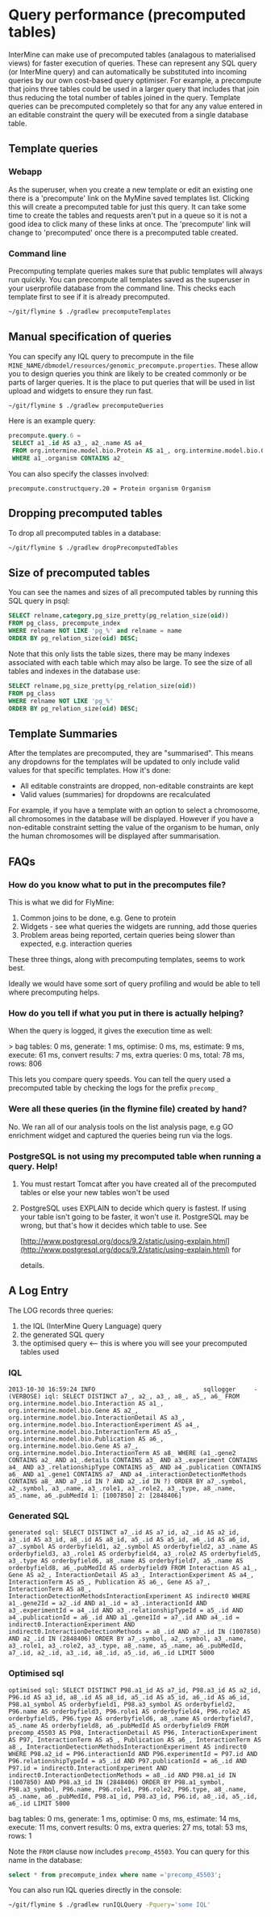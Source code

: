 # Query performance \(precomputed tables\)

InterMine can make use of precomputed tables \(analagous to materialised views\) for faster execution of queries. These can represent any SQL query \(or InterMine query\) and can automatically be substituted into incoming queries by our own cost-based query optimiser. For example, a precompute that joins three tables could be used in a larger query that includes that join thus reducing the total number of tables joined in the query. Template queries can be precomputed completely so that for any any value entered in an editable constraint the query will be executed from a single database table.

## Template queries

### Webapp

As the superuser, when you create a new template or edit an existing one there is a 'precompute' link on the MyMine saved templates list. Clicking this will create a precomputed table for just this query. It can take some time to create the tables and requests aren't put in a queue so it is not a good idea to click many of these links at once. The 'precompute' link will change to 'precomputed' once there is a precomputed table created.

### Command line

Precomputing template queries makes sure that public templates will always run quickly. You can precompute all templates saved as the superuser in your userprofile database from the command line. This checks each template first to see if it is already precomputed.

```bash
~/git/flymine $ ./gradlew precomputeTemplates
```

## Manual specification of queries

You can specify any IQL query to precompute in the file `MINE_NAME/dbmodel/resources/genomic_precompute.properties`. These allow you to design queries you think are likely to be created commonly or be parts of larger queries. It is the place to put queries that will be used in list upload and widgets to ensure they run fast.

```bash
~/git/flymine $ ./gradlew precomputeQueries
```

Here is an example query:

```sql
precompute.query.6 = 
 SELECT a1_.id AS a3_, a2_.name AS a4_ 
 FROM org.intermine.model.bio.Protein AS a1_, org.intermine.model.bio.Organism AS a2_ 
 WHERE a1_.organism CONTAINS a2_
```

You can also specify the classes involved:

```text
precompute.constructquery.20 = Protein organism Organism
```

## Dropping precomputed tables

To drop all precomputed tables in a database:

```bash
~/git/flymine $ ./gradlew dropPrecomputedTables
```

## Size of precomputed tables

You can see the names and sizes of all precomputed tables by running this SQL query in psql:

```sql
SELECT relname,category,pg_size_pretty(pg_relation_size(oid)) 
FROM pg_class, precompute_index 
WHERE relname NOT LIKE 'pg_%' and relname = name 
ORDER BY pg_relation_size(oid) DESC;
```

Note that this only lists the table sizes, there may be many indexes associated with each table which may also be large. To see the size of all tables and indexes in the database use:

```sql
SELECT relname,pg_size_pretty(pg_relation_size(oid)) 
FROM pg_class 
WHERE relname NOT LIKE 'pg_%' 
ORDER BY pg_relation_size(oid) DESC;
```

## Template Summaries

After the templates are precomputed, they are "summarised". This means any dropdowns for the templates will be updated to only include valid values for that specific templates. How it's done:

* All editable constraints are dropped, non-editable constraints are kept
* Valid values \(summaries\) for dropdowns are recalculated

For example, if you have a template with an option to select a chromosome, all chromosomes in the database will be displayed. However if you have a non-editable constraint setting the value of the organism to be human, only the human chromosomes will be displayed after summarisation.

## FAQs

### How do you know what to put in the precomputes file?

This is what we did for FlyMine:

1. Common joins to be done, e.g. Gene to protein
2. Widgets - see what queries the widgets are running, add those queries
3. Problem areas being reported, certain queries being slower than expected, e.g. interaction queries

These three things, along with precomputing templates, seems to work best.

Ideally we would have some sort of query profiling and would be able to tell where precomputing helps.

### How do you tell if what you put in there is actually helping?

When the query is logged, it gives the execution time as well:

&gt; bag tables: 0 ms, generate: 1 ms, optimise: 0 ms, ms, estimate: 9 ms, execute: 61 ms, convert results: 7 ms, extra queries: 0 ms, total: 78 ms, rows: 806

This lets you compare query speeds. You can tell the query used a precomputed table by checking the logs for the prefix `precomp_`

### Were all these queries \(in the flymine file\) created by hand?

No. We ran all of our analysis tools on the list analysis page, e.g GO enrichment widget and captured the queries being run via the logs.

### PostgreSQL is not using my precomputed table when running a query. Help!

1. You must restart Tomcat after you have created all of the precomputed tables or else your new tables won't be used
2. PostgreSQL uses EXPLAIN to decide which query is fastest. If using your table isn't going to be faster, it won't use it. PostgreSQL may be wrong, but that's how it decides which table to use. See

   [http://www.postgresql.org/docs/9.2/static/using-explain.html](http://www.postgresql.org/docs/9.2/static/using-explain.html) for

   details.

## A Log Entry

The LOG records three queries:

1. the IQL \(InterMine Query Language\) query
2. the generated SQL query
3. the optimised query &lt;-- this is where you will see your precomputed tables used

### IQL

```text
2013-10-30 16:59:24 INFO                              sqllogger     - (VERBOSE) iql: SELECT DISTINCT a7_, a2_, a3_, a8_, a5_, a6_ FROM org.intermine.model.bio.Interaction AS a1_, org.intermine.model.bio.Gene AS a2_, org.intermine.model.bio.InteractionDetail AS a3_, org.intermine.model.bio.InteractionExperiment AS a4_, org.intermine.model.bio.InteractionTerm AS a5_, org.intermine.model.bio.Publication AS a6_, org.intermine.model.bio.Gene AS a7_, org.intermine.model.bio.InteractionTerm AS a8_ WHERE (a1_.gene2 CONTAINS a2_ AND a1_.details CONTAINS a3_ AND a3_.experiment CONTAINS a4_ AND a3_.relationshipType CONTAINS a5_ AND a4_.publication CONTAINS a6_ AND a1_.gene1 CONTAINS a7_ AND a4_.interactionDetectionMethods CONTAINS a8_ AND a7_.id IN ? AND a2_.id IN ?) ORDER BY a7_.symbol, a2_.symbol, a3_.name, a3_.role1, a3_.role2, a3_.type, a8_.name, a5_.name, a6_.pubMedId 1: [1007850] 2: [2848406]
```

### Generated SQL

```text
generated sql: SELECT DISTINCT a7_.id AS a7_id, a2_.id AS a2_id, a3_.id AS a3_id, a8_.id AS a8_id, a5_.id AS a5_id, a6_.id AS a6_id, a7_.symbol AS orderbyfield1, a2_.symbol AS orderbyfield2, a3_.name AS orderbyfield3, a3_.role1 AS orderbyfield4, a3_.role2 AS orderbyfield5, a3_.type AS orderbyfield6, a8_.name AS orderbyfield7, a5_.name AS orderbyfield8, a6_.pubMedId AS orderbyfield9 FROM Interaction AS a1_, Gene AS a2_, InteractionDetail AS a3_, InteractionExperiment AS a4_, InteractionTerm AS a5_, Publication AS a6_, Gene AS a7_, InteractionTerm AS a8_, InteractionDetectionMethodsInteractionExperiment AS indirect0 WHERE a1_.gene2Id = a2_.id AND a1_.id = a3_.interactionId AND a3_.experimentId = a4_.id AND a3_.relationshipTypeId = a5_.id AND a4_.publicationId = a6_.id AND a1_.gene1Id = a7_.id AND a4_.id = indirect0.InteractionExperiment AND indirect0.InteractionDetectionMethods = a8_.id AND a7_.id IN (1007850) AND a2_.id IN (2848406) ORDER BY a7_.symbol, a2_.symbol, a3_.name, a3_.role1, a3_.role2, a3_.type, a8_.name, a5_.name, a6_.pubMedId, a7_.id, a2_.id, a3_.id, a8_.id, a5_.id, a6_.id LIMIT 5000
```

### Optimised sql

```text
optimised sql: SELECT DISTINCT P98.a1_id AS a7_id, P98.a3_id AS a2_id, P96.id AS a3_id, a8_.id AS a8_id, a5_.id AS a5_id, a6_.id AS a6_id, P98.a1_symbol AS orderbyfield1, P98.a3_symbol AS orderbyfield2, P96.name AS orderbyfield3, P96.role1 AS orderbyfield4, P96.role2 AS orderbyfield5, P96.type AS orderbyfield6, a8_.name AS orderbyfield7, a5_.name AS orderbyfield8, a6_.pubMedId AS orderbyfield9 FROM precomp_45503 AS P98, InteractionDetail AS P96, InteractionExperiment AS P97, InteractionTerm AS a5_, Publication AS a6_, InteractionTerm AS a8_, InteractionDetectionMethodsInteractionExperiment AS indirect0 WHERE P98.a2_id = P96.interactionId AND P96.experimentId = P97.id AND P96.relationshipTypeId = a5_.id AND P97.publicationId = a6_.id AND P97.id = indirect0.InteractionExperiment AND indirect0.InteractionDetectionMethods = a8_.id AND P98.a1_id IN (1007850) AND P98.a3_id IN (2848406) ORDER BY P98.a1_symbol, P98.a3_symbol, P96.name, P96.role1, P96.role2, P96.type, a8_.name, a5_.name, a6_.pubMedId, P98.a1_id, P98.a3_id, P96.id, a8_.id, a5_.id, a6_.id LIMIT 5000
```

bag tables: 0 ms, generate: 1 ms, optimise: 0 ms, ms, estimate: 14 ms, execute: 11 ms, convert results: 0 ms, extra queries: 27 ms, total: 53 ms, rows: 1

Note the `FROM` clause now includes `precomp_45503`. You can query for this name in the database:

```sql
select * from precompute_index where name ='precomp_45503';
```

You can also run IQL queries directly in the console:

```bash
~/git/flymine $ ./gradlew runIQLQuery -Pquery='some IQL'
```

